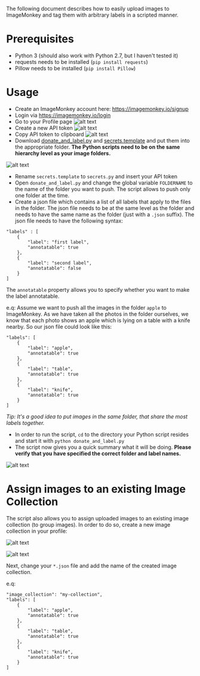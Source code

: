 The following document describes how to easily upload images to ImageMonkey and tag them with arbitrary labels in a scripted manner. 

# Prerequisites

* Python 3 (should also work with Python 2.7, but I haven't tested it)
* requests needs to be installed (`pip install requests`)
* Pillow needs to be installed (`pip install Pillow`)

# Usage

* Create an ImageMonkey account here: https://imagemonkey.io/signup
* Login via https://imagemonkey.io/login
* Go to your Profile page 
![alt text](https://raw.githubusercontent.com/bbernhard/imagemonkey-libs/master/python/doc/snippets/img/profile.png)
* Create a new API token
![alt text](https://raw.githubusercontent.com/bbernhard/imagemonkey-libs/master/python/doc/snippets/img/add_token.png)
* Copy API token to clipboard
![alt text](https://raw.githubusercontent.com/bbernhard/imagemonkey-libs/master/python/doc/snippets/img/copy_token_to_clipboard.png)
* Download [donate_and_label.py](https://github.com/bbernhard/imagemonkey-libs/blob/master/python/snippets/donate_and_label.py) and [secrets.template](https://github.com/bbernhard/imagemonkey-libs/blob/master/python/snippets/secrets.template) and put them into the appropriate folder. **The Python scripts need to be on the same hierarchy level as your image folders.**

![alt text](https://raw.githubusercontent.com/bbernhard/imagemonkey-libs/master/python/doc/snippets/img/folder_structure.png)

* Rename `secrets.template` to `secrets.py` and insert your API token
* Open `donate_and_label.py` and change the global variable `FOLDERNAME` to the name of the folder you want to push. The script allows to push only one folder at the time. 
* Create a json file which contains a list of all labels that apply to the files in the folder. The json file needs to be at the same level as the folder and needs to have the same name as the folder (just with a `.json` suffix). 
The json file needs to have the following syntax: 
```
"labels" : [
    {
        "label": "first label",
        "annotatable": true
    },
    {
        "label": "second label",
        "annotatable": false
    }
]
```

The `annotatable` property allows you to specify whether you want to make the label annotatable. 

e.q: Assume we want to push all the images in the folder `apple` to ImageMonkey. As we have taken all the photos in the folder ourselves, we know that each photo shows an apple which is lying on a table with a knife nearby. 
So our json file could look like this:

```
"labels": [
    {
        "label": "apple",
        "annotatable": true
    },
    {
        "label": "table",
        "annotatable": true
    },
    {
        "label": "knife",
        "annotatable": true
    }
]
```

*Tip: It's a good idea to put images in the same folder, that share the most labels together.*

* In order to run the script, `cd` to the directory your Python script resides and start it with `python donate_and_label.py`
* The script now gives you a quick summary what it will be doing. **Please verify that you have specified the correct folder and label names.**



![alt text](https://raw.githubusercontent.com/bbernhard/imagemonkey-libs/master/python/doc/snippets/img/confirm.png)

# Assign images to an existing Image Collection

The script also allows you to assign uploaded images to an existing image collection (to group images). In order to do so,
create a new image collection in your profile: 

![alt text](https://raw.githubusercontent.com/bbernhard/imagemonkey-libs/master/python/doc/snippets/img/create_image_collection_1.png)

![alt text](https://raw.githubusercontent.com/bbernhard/imagemonkey-libs/master/python/doc/snippets/img/image_collection.png)

Next, change your `*.json` file and add the name of the created image collection.

e.q: 

```
"image_collection": "my-collection",
"labels": [
    {
        "label": "apple",
        "annotatable": true
    },
    {
        "label": "table",
        "annotatable": true
    },
    {
        "label": "knife",
        "annotatable": true
    }
]
```
